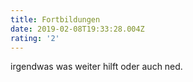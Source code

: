 ```yaml
---
title: Fortbildungen
date: 2019-02-08T19:33:28.004Z
rating: '2'
---
```

irgendwas was weiter hilft oder auch ned.
